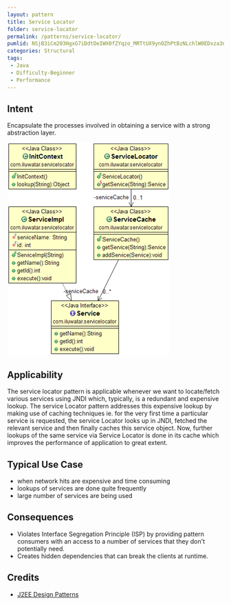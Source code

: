 ```yaml
---
layout: pattern
title: Service Locator
folder: service-locator
permalink: /patterns/service-locator/
pumlid: NSjB3iCm203HgxG7iDdtDeIWX0fZYqzo_MRTtUX9ynOZhPtBzNLchlW0EDxza3nhgs2dQScMdUO0qRenqU6B5xQTGmvh2pFPBM1WF07FSmbnqqcOqu6J_gsNZxvgw0y0
categories: Structural
tags:
 - Java
 - Difficulty-Beginner
 - Performance
---
```


## Intent
Encapsulate the processes involved in obtaining a service with a
strong abstraction layer.

![alt text](etc/service-locator.png "Service Locator")

## Applicability
The service locator pattern is applicable whenever we want
to locate/fetch various services using JNDI which, typically, is a redundant
and expensive lookup. The service Locator pattern addresses this expensive
lookup by making use of caching techniques ie. for the very first time a
particular service is requested, the service Locator looks up in JNDI, fetched
the relevant service and then finally caches this service object. Now, further
lookups of the same service via Service Locator is done in its cache which
improves the performance of application to great extent.

## Typical Use Case

* when network hits are expensive and time consuming
* lookups of services are done quite frequently
* large number of services are being used

## Consequences

* Violates Interface Segregation Principle (ISP) by providing pattern consumers with an access 
to a number of services that they don't potentially need.
* Creates hidden dependencies that can break the clients at runtime.

## Credits

* [J2EE Design Patterns](http://www.amazon.com/J2EE-Design-Patterns-William-Crawford/dp/0596004273/ref=sr_1_2)
